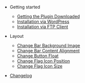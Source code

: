 - Getting started
  - [Getting the Plugin Downloaded](getting-the-plugin-downloaded-from-envato.md)
  - [Installation via WordPress](installation-via-wordpress.md)
  - [Installation via FTP Client](installation-via-ftp-client.md)
- Layout
  - [Change Bar Background Image](how-to-change-bar-background-image)
  - [Change Bar Content Alignment](how-to-change-bar-content-alignment)
  - [Change Button Float](how-to-change-button-float)
  - [Change Flag Icon Position](how-to-change-flag-icon-position)
  - [Change Flag Icon Size](how-to-change-flag-icon-size)

- [Changelog](changelog.md)
